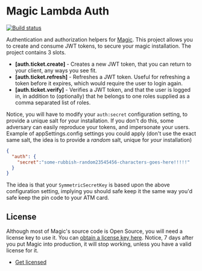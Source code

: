 
# Magic Lambda Auth

[![Build status](https://travis-ci.org/polterguy/magic.lambda.auth.svg?master)](https://travis-ci.org/polterguy/magic.lambda.auth)

Authentication and authorization helpers for [Magic](https://github.com/polterguy/magic). This project allows you to create and consume
JWT tokens, to secure your magic installation. The project contains 3 slots.

* __[auth.ticket.create]__ - Creates a new JWT token, that you can return to your client, any ways you see fit.
* __[auth.ticket.refresh]__ - Refreshes a JWT token. Useful for refreshing a token before it expires, which would require the user to login again.
* __[auth.ticket.verify]__ - Verifies a JWT token, and that the user is logged in, in addition to (optionally) that he belongs to one roles supplied as a comma separated list of roles.

Notice, you will have to modify your `auth:secret` configuration setting, to provide a unique salt for your installation. If you don't do
this, some adversary can easily reproduce your tokens, and impersonate your users. Example of appSettings.config settings you could
apply (don't use the exact same salt, the idea is to provide a _random_ salt, unique for _your_ installation)

```json
{
  "auth": {
    "secret":"some-rubbish-random23545456-characters-goes-here!!!!!"
  }
}
```

The idea is that your `SymmetricSecretKey` is based upon the above configuration setting, implying you should safe keep it the
same way you'd safe keep the pin code to your ATM card.

## License

Although most of Magic's source code is Open Source, you will need a license key to use it.
You can [obtain a license key here](https://servergardens.com/buy/).
Notice, 7 days after you put Magic into production, it will stop working, unless you have a valid
license for it.

* [Get licensed](https://servergardens.com/buy/)
